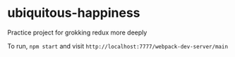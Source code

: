# ubiquitous-happiness

Practice project for grokking redux more deeply

To run, `npm start` and visit `http://localhost:7777/webpack-dev-server/main`

